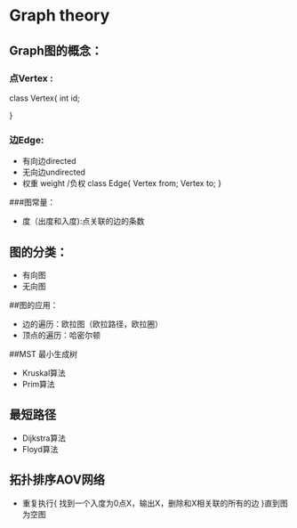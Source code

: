 # Graph theory

## Graph图的概念：
### 点Vertex : 
class Vertex{
    int id;
    
}

### 边Edge:
- 有向边directed
- 无向边undirected
- 权重 weight /负权
class Edge{
Vertex from;
Vertex to;
}

###图常量：
- 度（出度和入度):点关联的边的条数

## 图的分类：
- 有向图
- 无向图


##图的应用：
- 边的遍历：欧拉图（欧拉路径，欧拉圈）
- 顶点的遍历：哈密尔顿

##MST 最小生成树
- Kruskal算法
- Prim算法
## 最短路径
- Dijkstra算法
- Floyd算法


## 拓扑排序AOV网络
- 重复执行{
找到一个入度为0点X，输出X，删除和X相关联的所有的边
}直到图为空图
